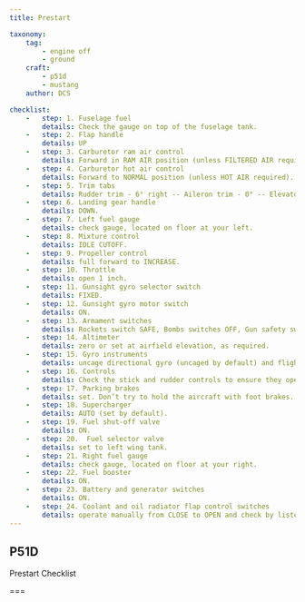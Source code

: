 ```yaml
---
title: Prestart

taxonomy:
    tag:
        - engine off
        - ground
    craft:
        - p51d
        - mustang
    author: DCS

checklist:
    -   step: 1. Fuselage fuel
        details: Check the gauge on top of the fuselage tank.
    -   step: 2. Flap handle
        details: UP
    -   step: 3. Carburetor ram air control
        details: Forward in RAM AIR position (unless FILTERED AIR required).
    -   step: 4. Carburetor hot air control
        details: Forward to NORMAL position (unless HOT AIR required).
    -   step: 5. Trim tabs
        details: Rudder trim - 6° right -- Aileron trim - 0° -- Elevator trim - Set as per fuselage tank level < 25 gal set to 0° if > 25 gal set to 2 - 4° 
    -   step: 6. Landing gear handle
        details: DOWN. 
    -   step: 7. Left fuel gauge
        details: check gauge, located on floor at your left. 
    -   step: 8. Mixture control
        details: IDLE CUTOFF. 
    -   step: 9. Propeller control
        details: full forward to INCREASE. 
    -   step: 10. Throttle
        details: open 1 inch. 
    -   step: 11. Gunsight gyro selector switch
        details: FIXED. 
    -   step: 12. Gunsight gyro motor switch
        details: ON. 
    -   step: 13. Armament switches
        details: Rockets switch SAFE, Bombs switches OFF, Gun safety switch OFF.
    -   step: 14. Altimeter 
        details: zero or set at airfield elevation, as required. 
    -   step: 15. Gyro instruments 
        details: uncage directional gyro (uncaged by default) and flight indicator. 
    -   step: 16. Controls 
        details: Check the stick and rudder controls to ensure they operate without binding. Watch the control surfaces for correct response. 
    -   step: 17. Parking brakes 
        details: set. Don’t try to hold the aircraft with foot brakes. 
    -   step: 18. Supercharger 
        details: AUTO (set by default). 
    -   step: 19. Fuel shut-off valve 
        details: ON. 
    -   step: 20.  Fuel selector valve 
        details: set to left wing tank. 
    -   step: 21. Right fuel gauge 
        details: check gauge, located on floor at your right. 
    -   step: 22. Fuel booster 
        details: ON. 
    -   step: 23. Battery and generator switches 
        details: ON. 
    -   step: 24. Coolant and oil radiator flap control switches 
        details: operate manually from CLOSE to OPEN and check by listening to determine whether the doors are operating. Maintain both flap doors fully OPEN while running the engine on the ground (flap doors will be set to AUTOMATIC for takeoff). 
---
```


## P51D 
Prestart Checklist

===
